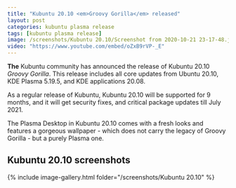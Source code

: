 ```yaml
---
title: "Kubuntu 20.10 <em>Groovy Gorilla</em> released"
layout: post
categories: kubuntu plasma release
tags: [kubuntu plasma release]
image: /screenshots/Kubuntu 20.10/Screenshot from 2020-10-21 23-17-48.jpg
video: "https://www.youtube.com/embed/oZxB9rVP-_E"
---
```


**The** Kubuntu community has announced the release of Kubuntu 20.10 *Groovy Gorilla*. This release includes all core updates from Ubuntu 20.10, KDE Plasma 5.19.5, and KDE applications 20.08.

As a regular release of Kubuntu, Kubuntu 20.10 will be supported for 9 months, and it will get security fixes, and critical package updates till July 2021.

The Plasma Desktop in Kubuntu 20.10 comes with a fresh looks and features a gorgeous wallpaper - which does not carry the legacy of Groovy Gorilla - but a purely Plasma one.

## Kubuntu 20.10 screenshots
{% include image-gallery.html folder="/screenshots/Kubuntu 20.10" %}